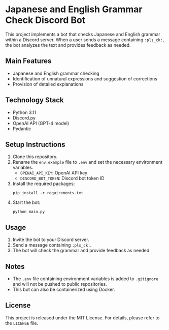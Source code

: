 # Japanese and English Grammar Check Discord Bot

This project implements a bot that checks Japanese and English grammar within a Discord server. When a user sends a message containing `:pls_ck:`,  
the bot analyzes the text and provides feedback as needed.

## Main Features

- Japanese and English grammar checking
- Identification of unnatural expressions and suggestion of corrections
- Provision of detailed explanations

## Technology Stack

- Python 3.11
- Discord.py
- OpenAI API (GPT-4 model)
- Pydantic

## Setup Instructions

1. Clone this repository.
2. Rename the `env.example` file to `.env` and set the necessary environment variables.
   - `OPENAI_API_KEY`: OpenAI API key
   - `DISCORD_BOT_TOKEN`: Discord bot token ID
3. Install the required packages:
   ```
   pip install -r requirements.txt
   ```
4. Start the bot:
   ```
   python main.py
   ```

## Usage

1. Invite the bot to your Discord server.
2. Send a message containing `:pls_ck:`.
3. The bot will check the grammar and provide feedback as needed.

## Notes

- The `.env` file containing environment variables is added to `.gitignore` and will not be pushed to public repositories.
- This bot can also be containerized using Docker.

## License

This project is released under the MIT License. For details, please refer to the `LICENSE` file.
